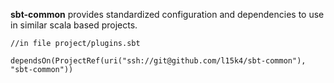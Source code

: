 **sbt-common** provides standardized configuration and dependencies to use in similar scala based projects.

```
//in file project/plugins.sbt

dependsOn(ProjectRef(uri("ssh://git@github.com/l15k4/sbt-common"), "sbt-common"))

```
